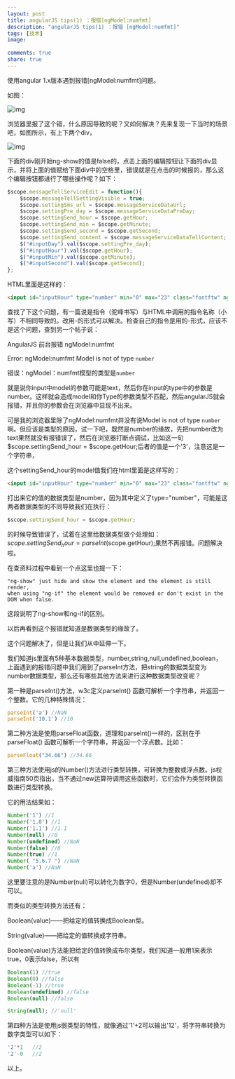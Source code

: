 ```yaml
---
layout: post
title: angularJS tips(1) ：报错[ngModel:numfmt]
description: "angularJS tips(1) ：报错 [ngModel:numfmt]"
tags: [技术]
image:
  
comments: true
share: true
---
```


使用angular 1.x版本遇到报错[ngModel:numfmt]问题。

<!-- more -->

如图：

![img]({{site.url}}images/article/2016-11-20/1.png)

浏览器里报了这个错，什么原因导致的呢？又如何解决？先来复现一下当时的场景吧，如图所示，有上下两个div，

![img]({{site.url}}images/article/2016-11-20/2.png)

下面的div刚开始ng-show的值是false的，点击上面的编辑按钮让下面的div显示，并将上面的值赋给下面div中的空格里，错误就是在点击的时候报的，那么这个编辑按钮都进行了哪些操作呢？如下：

```js
$scope.messageTellServiceEdit = function(){
    $scope.messageTellSettingVisible = true;
    $scope.settingSms_url = $scope.messageServiceDataUrl;
    $scope.settingPre_day = $scope.messageServiceDataPreDay;
    $scope.settingSend_hour = $scope.getHour;
    $scope.settingSend_min = $scope.getMinute;
    $scope.settingSend_second = $scope.getSecond;
    $scope.settingSend_content = $scope.messageServiceDataTellContent;
    $("#inputDay").val($scope.settingPre_day);
    $("#inputHour").val($scope.getHour);
    $("#inputMin").val($scope.getMinute);
    $("#inputSecond").val($scope.getSecond);
};
```

HTML里面是这样的：

```html
<input id="inputHour" type="number" min="0" max="23" class="fontftw" ng-model="settingSend_hour" style="margin-right:5px;width:39px;height:35px;border:1px solid #a3caf4;font-size:15px;"><span>时</span>
```

查找了下这个问题，有一篇说是指令（驼峰书写）与HTML中调用的指令名称（小写）不相同导致的。改用-的形式可以解决。检查自己的指令是用的-形式，应该不是这个问题，查到另一个帖子说：

AngularJS 前台报错 ngModel:numfmt

Error: ngModel:numfmt Model is not of type `number`

错误：ngModel：numfmt模型的类型是`number`

就是说你input中model的参数可能是text，然后你在input的type中的参数是number。这样就会造成model和你Type的参数类型不匹配，然后angularJS就会报错，并且你的参数会在浏览器中显现不出来。

可是我的浏览器里除了ngModel:numfmt并没有说Model is not of type `number`啊。但应该是类型的原因，试一下吧，既然是number的缘故，先把number改为text果然就没有报错误了，然后在浏览器打断点调试，比如这一句$scope.settingSend_hour = $scope.getHour;后者的值是一个'3'，注意这是一个字符串，

这个settingSend_hour的model值我们在html里面是这样写的：

```html
<input id="inputHour" type="number" min="0" max="23" class="fontftw" ng-model="settingSend_hour" style="margin-right:5px;width:39px;height:35px;border:1px solid #a3caf4;font-size:15px;"><span>时</span>
```

打出来它的值的数据类型是number，因为其中定义了type="number"，可能是这两者数据类型的不同导致我们在执行：

```js
$scope.settingSend_hour = $scope.getHour;
```
的时候导致错误了，试着在这里给数据类型做个处理如：$scope.settingSend_hour = parseInt($scope.getHour);果然不再报错。问题解决啦。

在查资料过程中看到一个点这里也提一下：

```
"ng-show" just hide and show the element and the element is still render,
when using "ng-if" the element would be removed or don't exist in the DOM when false.
```

这段说明了ng-show和ng-if的区别。

以后再看到这个报错就知道是数据类型的缘故了。

这个问题解决了，但是让我们从中延伸一下。

我们知道js里面有5种基本数据类型，number,string,null,undefined,boolean，上面遇到的报错问题中我们用到了parseInt方法，把string的数据类型变为number数据类型，那么还有哪些其他方法来进行这种数据类型改变呢？

第一种是parseInt()方法，w3c定义parseInt() 函数可解析一个字符串，并返回一个整数。它的几种特殊情况：

```js
parseInt('a') //NaN
parseInt('10.1') //10
```

第二种方法是使用parseFloat函数，道理和parseInt()一样的，区别在于parseFloat() 函数可解析一个字符串，并返回一个浮点数。比如：

```js
parseFloat("34.66") //34.66
```

第三种方法使用js的Number()方法进行类型转换，可转换为整数或浮点数。js权威指南50页指出，当不通过new运算符调用这些函数时，它们会作为类型转换函数进行类型转换。

它的用法结果如：

```js
Number('1') //1
Number('1.0') //1
Number('1.1') //1.1
Number(null) //0
Number(undefined) //NaN
Number(false) //0
Number(true) //1
Number( "5.6.7 ") //NaN
Number('a') //NaN
```

这里要注意的是Number(null)可以转化为数字0，但是Number(undefined)却不可以。

而类似的类型转换方法还有：

Boolean(value)——把给定的值转换成Boolean型。

String(value)——把给定的值转换成字符串。

Boolean(value)方法能把给定的值转换成布尔类型，我们知道一般用1来表示true，0表示false，所以有

```js
Boolean(1) //true
Boolean(0) //false
Boolean(-1) //true
Boolean(undefined) //false
Boolean(null) //false

String(null); //'null'
```

第四种方法是使用js弱类型的特性，就像通过'1'+2可以输出'12'，将字符串转换为数字类型可以如下：

```js
'2'*1   //2
'2'-0   //2
```

以上。